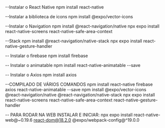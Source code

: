 --Instalar o React Native
npm install react-native

--Instalar a biblioteca de icons
npm install @expo/vector-icons

--Instalar o Navigation
npm install @react-navigation/native
npx expo install react-native-screens react-native-safe-area-context

--Stack
npm install @react-navigation/native-stack
npx expo install react-native-gesture-handler

-- Instalar o firebase
npm install firebase

-- Instalar o animatable
npm install react-native-animatable --save

-- Instalar o Axios
npm install axios

--COMPILADO DE VÁRIOS COMANDOS
npm install react-native firebase axios react-native-animatable --save
npm install @expo/vector-icons @react-navigation/native @react-navigation/native-stack
npx expo install react-native-screens react-native-safe-area-context react-native-gesture-handler


-- PARA RODAR NA WEB INSTALAR E INICIAR:
npx expo install react-native-web@~0.19.6 react-dom@18.2.0 @expo/webpack-config@^19.0.0